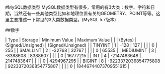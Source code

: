 #MySQL数据类型
MySQL数据类型有很多，常用的有3大类：数字、字符和日期，当然还有一些其他类型比如和地理位置有关的GEOMETRY、POINT等等。这里主要描述一下常见的3大类数据类型。(MySQL 5.7版本)

##数字

|    Type   |  Storage  |  Minimum Value        |   Maximum Value   |
|           | (Bytes)    | (Signed/Unsigned)      | (Signed/Unsigned)  |
| TINYINT    | 1          | -128                   | 127                |
|           |           | 0                      | 255                |
| SMALLINT   | 2          | -32768                 | 32767              |
|           |           | 0                      | 65535              |
| MEDIUMINT  | 3          | -8388608               | 8388607            |
|           |           | 0                      | 16777215           | 
| INT        | 4          | -2147483648            | 2147483647         |
|           |           | 0                      | 4294967295         |
| BIGINT     | 8          | -9223372036854775808   | 9223372036854775807 |
|           |           | 0                      | 18446744073709551615 |